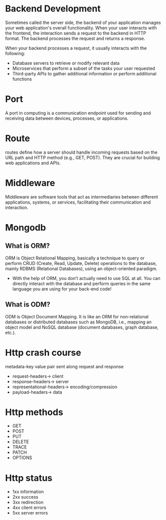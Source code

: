 # Backend Development
Sometimes called the server side, the backend of your application manages your web application's overall functionality. When your user interacts with the frontend, the interaction sends a request to the backend in HTTP format. The backend processes the request and returns a response.

When your backend processes a request, it usually interacts with the following:
- Database servers to retrieve or modify relevant data
- Microservices that perform a subset of the tasks your user requested
- Third-party APIs to gather additional information or perform additional functions
# Port
A port in computing is a communication endpoint used for sending and receiving data between devices, processes, or applications.

# Route
routes define how a server should handle incoming requests based on the URL path and HTTP method (e.g., GET, POST). They are crucial for building web applications and APIs.

# Middleware
Middleware are software tools that act as intermediaries between different applications, systems, or services, facilitating their communication and interaction. 

# Mongodb
## What is ORM?
ORM is Object Relational Mapping, basically a technique to query or perform CRUD (Create, Read, Update, Delete) operations to the database, mainly RDBMS (Relational Databases), using an object-oriented paradigm.

* With the help of ORM, you don’t actually need to use SQL at all. You can directly interact with the database and perform queries in the same language you are using for your back-end code!

## What is ODM?
ODM is Object Document Mapping. It is like an ORM for non-relational databases or distributed databases such as MongoDB, i.e., mapping an object model and NoSQL database (document databases, graph database, etc.).


# Http crash course
metadata-key value pair sent along request and response
* request-headers-> client
* response-headers-> server
* representational-headers-> encoding/compression
* payload-headers-> data

# Http methods
* GET
* POST
* PUT
* DELETE 
* TRACE
* PATCH
* OPTIONS

# Http status  
* 1xx information
* 2xx success
* 3xx redirection
* 4xx client errors
* 5xx server errors



